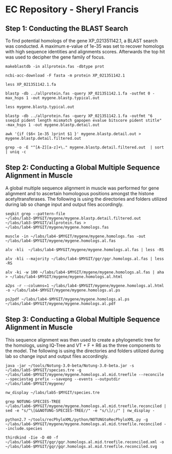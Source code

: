 # EC Repository - Sheryl Francis

## Step 1: Conducting the BLAST Search
To find potential homologs of the gene XP_021351142.1, a BLAST search was conducted. A maximum e-value of 1e-35 was set to recover homologs with high sequence identities and alignments scores. Afterwards the top hit  was used to decipher the gene family of focus.
```
makeblastdb -in allprotein.fas -dbtype prot

ncbi-acc-download -F fasta -m protein XP_021351142.1

less XP_021351142.1.fa

blastp -db ../allprotein.fas -query XP_021351142.1.fa -outfmt 0 -max_hsps 1 -out mygene.blastp.typical.out

less mygene.blastp.typical.out

blastp -db ../allprotein.fas -query XP_021351142.1.fa -outfmt "6 sseqid pident length mismatch gapopen evalue bitscore pident stitle"  -max_hsps 1 -out mygene.blastp.detail.out

awk '{if ($6< 1e-35 )print $1 }' mygene.blastp.detail.out > mygene.blastp.detail.filtered.out
 
grep -o -E "^[A-Z][a-z]+\." mygene.blastp.detail.filtered.out  | sort | uniq -c
```

## Step 2: Conducting a Global Multiple Sequence Alignment in Muscle
A global multiple sequence alignment in muscle was performed for gene alignment and to ascertain homologous positions amongst the histone acetyltransferases. The following is using the directories and folders utilized during lab so change input and output files accordingly.
```
seqkit grep --pattern-file ~/labs/lab3-$MYGIT/mygene/mygene.blastp.detail.filtered.out ~/labs/lab3-$MYGIT/allprotein.fas > ~/labs/lab4-$MYGIT/mygene/mygene.homologs.fas

muscle -in ~/labs/lab4-$MYGIT/mygene/mygene.homologs.fas -out ~/labs/lab4-$MYGIT/mygene/mygene.homologs.al.fas

alv -kli  ~/labs/lab4-$MYGIT/mygene/mygene.homologs.al.fas | less -RS
 
alv -kli --majority ~/labs/lab4-$MYGIT/gqr/gqr.homologs.al.fas | less -RS
 
alv -ki -w 100 ~/labs/lab4-$MYGIT/mygene/mygene.homologs.al.fas | aha > ~/labs/lab4-$MYGIT/mygene/mygene.homologs.al.html
 
a2ps -r --columns=1 ~/labs/lab4-$MYGIT/mygene/mygene.homologs.al.html -o ~/labs/lab4-$MYGIT/mygene/mygene.homologs.al.ps

ps2pdf ~/labs/lab4-$MYGIT/mygene/mygene.homologs.al.ps ~/labs/lab4-$MYGIT/mygene/mygene.homologs.al.pdf
```

## Step 3: Conducting a Global Multiple Sequence Alignment in Muscle
This sequence alignment was then used to create a phylogenetic tree for the homologs, using IQ-Tree and VT + F + R6 as the three components to the model. The following is using the directories and folders utilized during lab so change input and output files accordingly.
```
java -jar ~/tools/Notung-3.0-beta/Notung-3.0-beta.jar -s ~/labs/lab5-$MYGIT/species.tre -g ~/labs/lab6-$MYGIT/mygene/mygene.homologs.al.mid.treefile --reconcile --speciestag prefix --savepng --events --outputdir ~/labs/lab6-$MYGIT/mygene/

nw_display ~/labs/lab5-$MYGIT/species.tre

grep NOTUNG-SPECIES-TREE ~/labs/lab6-$MYGIT/mygene/mygene.homologs.al.mid.treefile.reconciled | sed -e "s/^\[&&NOTUNG-SPECIES-TREE//" -e "s/\]/;/" | nw_display -

python2.7 ~/tools/recPhyloXML/python/NOTUNGtoRecPhyloXML.py -g ~/labs/lab6-$MYGIT/mygene/mygene.homologs.al.mid.treefile.reconciled --include.species

thirdkind -Iie -D 40 -f ~/labs/lab6-$MYGIT/gqr/gqr.homologs.al.mid.treefile.reconciled.xml -o  ~/labs/lab6-$MYGIT/gqr/gqr.homologs.al.mid.treefile.reconciled.svg
```
